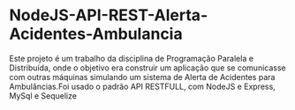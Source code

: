 ﻿# NodeJS-API-REST-Alerta-Acidentes-Ambulancia

Este projeto é um trabalho da disciplina de Programação Paralela e Distribuída, onde o objetivo era construir um aplicação que se comunicasse com outras máquinas simulando um sistema de Alerta de Acidentes para Ambulâncias.Foi usado o padrão API RESTFULL, com NodeJS e Express, MySql e Sequelize
